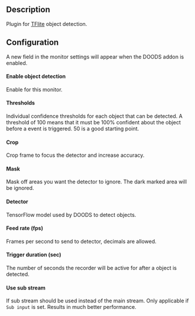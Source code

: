 ## Description
Plugin for [TFlite](https://www.tensorflow.org/lite) object detection.

## Configuration

A new field in the monitor settings will appear when the DOODS addon is enabled.

#### Enable object detection

Enable for this monitor.

#### Thresholds

Individual confidence thresholds for each object that can be detected. A threshold of 100 means that it must be 100% confident about the object before a event is triggered. 50 is a good starting point.

#### Crop

Crop frame to focus the detector and increase accuracy.

#### Mask

Mask off areas you want the detector to ignore. The dark marked area will be ignored.

#### Detector

TensorFlow model used by DOODS to detect objects.

#### Feed rate (fps)

Frames per second to send to detector, decimals are allowed.

#### Trigger duration (sec)

The number of seconds the recorder will be active for after a object is detected.

#### Use sub stream

If sub stream should be used instead of the main stream. Only applicable if `Sub input` is set. Results in much better performance.